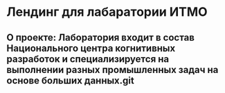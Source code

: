 # Лендинг для лабаратории ИТМО

## О проекте: Лаборатория входит в состав Национального центра когнитивных разработок и специализируется на выполнении разных промышленных задач на основе больших данных.git 